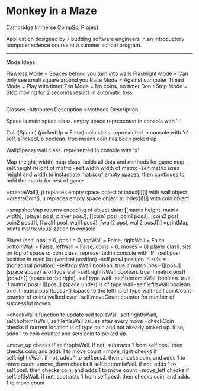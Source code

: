 # Monkey in a Maze
Cambridge Immerse CompSci Project

Application designed by 7 budding software engineers in an introductory computer science course at a summer school program.

---------------------------------------------------------------------------------------

Mode Ideas:

Flawless Mode = Spaces behind you turn into walls
Flashlight Mode = Can only see small square around you
Race Mode = Against computer
Timed Mode = Play with timer
Zen Mode = No coins, no timer
Don't Stop Mode = Stop moving for 2 seconds results in automatic loss

---------------------------------------------------------------------------------------

Classes
  -Attributes
    Description
  =Methods
    Description


Space
  is main space class. empty space represented in console with '-'

Coin(Space) (pickedUp = False)
  coin class. represented in console with 'c'
  -self.isPickedUp
    boolean. true means coin has been picked up

Wall(Space)
  wall class. represented in console with 'x'

Map (height, width)
  map class. holds all data and methods for game map
  -self.height
    height of matrix
  -self.width
    width of matrix
  -self.matrix
    uses height and width to instantiate matrix of empty spaces, then continues to hold the matrix for rest of game

  =createWall(i, j)
    replaces empty space object at index[i][j] with wall object
  =createCoin(i, j)
    replaces empty space object at index[i][j] with coin object

  =snapshotMap
    returns encoding of object data: [[matrix height, matrix width], [player posI, player posJ], [[coin1 posI, coin1 posJ], [coin2 posI, coin2 posJ]], [[wall1 posI, wall1 posJ], [wall2 posI, wall2 posJ]]]
  =printMap
    prints matrix visualization to console

Player (self, posI = 0, posJ = 0, topWall = False, rightWall = False, bottomWall = False, leftWall = False, coins = 0, moves = 0)
  player class. sits on top of space or coin class. represented in console with 'P'
  -self.posI
    position in main list (vertical position)
  -self.posJ
    position in sublist (horizontal position)
  -self.topIsWall
    boolean. true if matrix[posI-1][posJ] (space above) is of type wall
  -self.rightIsWall
    boolean. true if matrix[posI][posJ+1] (space to the right) is of type wall
  -self.bottomIsWall
    boolean. true if matrix[posI+1][posJ] (space under) is of type wall
  -self.leftIsWall
    boolean. true if matrix[posI][posJ-1] (space to the left) is of type wall
  -self.coinCount
    counter of coins walked over
  -self.moveCount
    counter for number of successful moves

  =checkWalls
    function to update self.topIsWall, self.rightIsWall, self.bottomIsWall, self.leftIsWall values after every move
  =checkCoin
    checks if current location is of type coin and not already picked up. if so, adds 1 to coin counter and sets coin to picked up

  =move_up
    checks if self.topIsWall. if not, subtracts 1 from self.posI. then checks coin, and adds 1 to move count
  =move_right
    checks if self.rightIsWall. if not, adds 1 to self.posJ. then checks coin, and adds 1 to move count
  =move_down
    checks if self.bottomIsWall. if not, adds 1 to self.posI. then checks coin, and adds 1 to move count
  =move_left
    checks if self.leftIsWall. if not, subtracts 1 from self.posJ. then checks coin, and adds 1 to move count
